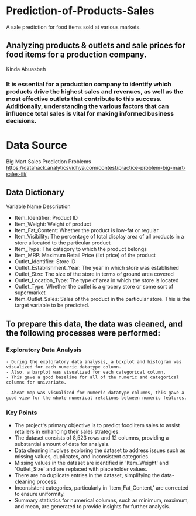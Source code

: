 # Prediction-of-Products-Sales
A sale prediction for food items sold at various markets.
## Analyzing products & outlets and sale prices for food items for a production company.
Kinda Abuasbeh
### It is essential for a production company to identify which products drive the highest sales and revenues, as well as the most effective outlets that contribute to this success. Additionally, understanding the various factors that can influence total sales is vital for making informed business decisions.
# Data Source 
Big Mart Sales Prediction Problems
https://datahack.analyticsvidhya.com/contest/practice-problem-big-mart-sales-iii/
## Data Dictionary
Variable Name	Description
- Item_Identifier:          	Product ID
- Item_Weight:              	Weight of product
- Item_Fat_Content:          	Whether the product is low-fat or regular
- Item_Visibility:	          The percentage of total display area of all products in a store allocated to the particular product
- Item_Type:	                The category to which the product belongs
- Item_MRP:	                  Maximum Retail Price (list price) of the product
- Outlet_Identifier:	        Store ID
- Outlet_Establishment_Year:	The year in which store was established
- Outlet_Size:	              The size of the store in terms of ground area covered
- Outlet_Location_Type:	      The type of area in which the store is located
- Outlet_Type:	              Whether the outlet is a grocery store or some sort of supermarket
- Item_Outlet_Sales:	        Sales of the product in the particular store. This is the target variable to be predicted.
## To prepare this data, the data was cleaned, and the following processes were performed:

### Exploratory Data Analysis
    - During the exploratory data analysis, a boxplot and histogram was visualized for each numeric datatype column. 
    - Also, a barplot was visualized for each categorical column. 
    - This gave a good baseline for all of the numeric and categorical columns for univariate.

    - Aheat map was visualized for numeric datatype columns, this gave a good view for the whole numerical relations between numeric features.


### Key Points
 - The project's primary objective is to predict food item sales to assist retailers in enhancing their sales strategies.
 - The dataset consists of 8,523 rows and 12 columns, providing a substantial amount of data for analysis.
 - Data cleaning involves exploring the dataset to address issues such as missing values, duplicates, and inconsistent categories.
 - Missing values in the dataset are identified in 'Item_Weight' and 'Outlet_Size' and are replaced with placeholder values.
 - There are no duplicate entries in the dataset, simplifying the data-cleaning process.
 - Inconsistent categories, particularly in 'Item_Fat_Content,' are corrected to ensure uniformity.
 - Summary statistics for numerical columns, such as minimum, maximum, and mean, are generated to provide insights for further analysis.
